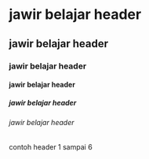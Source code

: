 # jawir belajar header
## jawir belajar header
### jawir belajar header
#### jawir belajar header
##### jawir belajar header
###### jawir belajar header

contoh header 1 sampai 6
